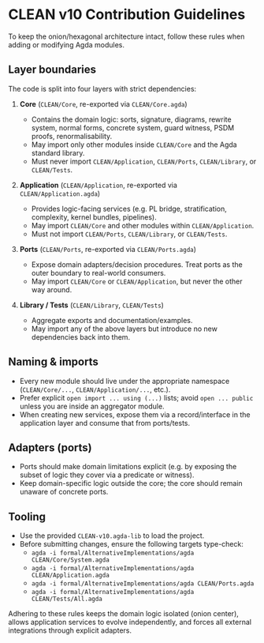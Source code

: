 # CLEAN v10 Contribution Guidelines

To keep the onion/hexagonal architecture intact, follow these rules when adding or modifying Agda modules.

## Layer boundaries

The code is split into four layers with strict dependencies:

1. **Core** (`CLEAN/Core`, re-exported via `CLEAN/Core.agda`)
   - Contains the domain logic: sorts, signature, diagrams, rewrite system, normal forms, concrete system, guard witness, PSDM proofs, renormalisability.
   - May import only other modules inside `CLEAN/Core` and the Agda standard library.
   - Must never import `CLEAN/Application`, `CLEAN/Ports`, `CLEAN/Library`, or `CLEAN/Tests`.

2. **Application** (`CLEAN/Application`, re-exported via `CLEAN/Application.agda`)
   - Provides logic-facing services (e.g. PL bridge, stratification, complexity, kernel bundles, pipelines).
   - May import `CLEAN/Core` and other modules within `CLEAN/Application`.
   - Must not import `CLEAN/Ports`, `CLEAN/Library`, or `CLEAN/Tests`.

3. **Ports** (`CLEAN/Ports`, re-exported via `CLEAN/Ports.agda`)
   - Expose domain adapters/decision procedures. Treat ports as the outer boundary to real-world consumers.
   - May import `CLEAN/Core` or `CLEAN/Application`, but never the other way around.

4. **Library / Tests** (`CLEAN/Library`, `CLEAN/Tests`)
   - Aggregate exports and documentation/examples.
   - May import any of the above layers but introduce no new dependencies back into them.

## Naming & imports

- Every new module should live under the appropriate namespace (`CLEAN/Core/...`, `CLEAN/Application/...`, etc.).
- Prefer explicit `open import ... using (...)` lists; avoid `open ... public` unless you are inside an aggregator module.
- When creating new services, expose them via a record/interface in the application layer and consume that from ports/tests.

## Adapters (ports)

- Ports should make domain limitations explicit (e.g. by exposing the subset of logic they cover via a predicate or witness).
- Keep domain-specific logic outside the core; the core should remain unaware of concrete ports.

## Tooling

- Use the provided `CLEAN-v10.agda-lib` to load the project.
- Before submitting changes, ensure the following targets type-check:
  - `agda -i formal/AlternativeImplementations/agda CLEAN/Core/System.agda`
  - `agda -i formal/AlternativeImplementations/agda CLEAN/Application.agda`
  - `agda -i formal/AlternativeImplementations/agda CLEAN/Ports.agda`
  - `agda -i formal/AlternativeImplementations/agda CLEAN/Tests/All.agda`

Adhering to these rules keeps the domain logic isolated (onion center), allows application services to evolve independently, and forces all external integrations through explicit adapters.

